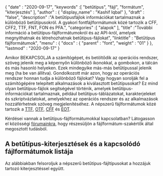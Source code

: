 {
  "date" : "2020-09-17",
  "keywords" :[ "betűtípus", "fájl", "formátum", "kiterjesztés" ],
  "author" : {
    "display_name" : "Kashif Iqbal"
},
  "draft" : "false",
  "description" :"A betűtípusfájlok információkat tartalmaznak a különböző betűtípusokról. A gyakori fontfájlformátumok közé tartozik a CFF, CFF2, TTF, FNT, FON és PFA.",
  "categories" :[ "alapok" ],
  "title" :"További információ a betűtípus-fájlformátumokról és az API-król, amelyek megnyithatnak és létrehozhatnak betűtípus-fájlokat",
  "linktitle" : "Betűtípus fájlformátumok",
  "menu" : {
    "docs" : {
      "parent" : "font",
      "weight" : "01"
}
},
  "lastmod" : "2020-09-17"
}

Amikor BEKAPCSOLJA a számítógépet, és betöltődik az operációs rendszer, szöveg jelenik meg a képernyőn különböző ikonokkal, a gombokon, a tálcán és más hasonló helyeken. Ezek mindegyike más-más betűtípussal jelenik meg (ha be van állítva). Gondolkozott már azon, hogy az operációs rendszer honnan tudja a különböző fájlokat? Vagy hogyan sorolják fel a számítógépére telepített alkalmazások a kiválasztott betűtípusokat? Ez mind olyan betűtípus-fájlok segítségével történik, amelyek betűtípus-információkat tartalmaznak, például betűtípus-táblázatokat, karakterjeleket és szkriptvázlatokat, amelyekhez az operációs rendszer és az alkalmazások hozzáférhetnek szöveg megjelenítéséhez. A népszerű fájlformátumok közé tartozik a [TTF](/hu/font/ttf/), [OTF](/hu/font/otf/), [CFF](/hu/font/cff/) és [EOT](/hu/font/eot/).

Kérdései vannak a betűtípus-fájlformátumokkal kapcsolatban? Látogasson el közösségi [fórumainkra](https://forum.fileformat.com/c/font/28), hogy részesüljön a fájlformátum-szakértők által megosztott tudásból.

## A betűtípus-kiterjesztések és a kapcsolódó fájlformátumok listája

Az alábbiakban felsoroljuk a népszerű betűtípus-fájltípusokat a hozzájuk tartozó kiterjesztéssel együtt.

